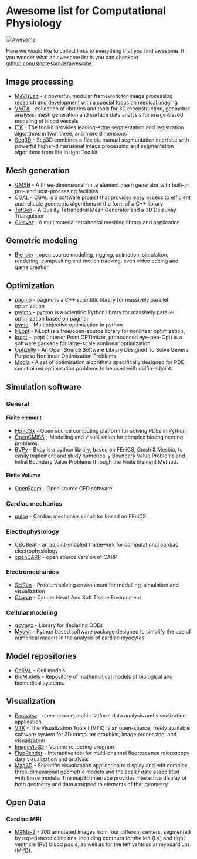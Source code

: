 # Awesome list for Computational Physiology

[![Awesome](https://awesome.re/badge.svg)](https://awesome.re)

Here we would like to collect links to everything that you find awesome. If you wonder what an awesome list is you can checkout [github.com/sindresorhus/awesome](https://github.com/sindresorhus/awesome).

## Image processing

- [MeVisLab](http://www.mevislab.de/mevislab/) - a powerful, modular framework for image processing research and development with a special focus on medical imaging
- [VMTK](http://www.vmtk.org/) - collection of libraries and tools for 3D reconstruction, geometric analysis, mesh generation and surface data analysis for image-based modeling of blood vessels
- [ITK](https://itk.org) - The toolkit provides leading-edge segmentation and registration algorithms in two, three, and more dimensions
- [Seg3D](http://www.sci.utah.edu/cibc-software/seg3d.html) - Seg3D combines a flexible manual segmentation interface with powerful higher-dimensional image processing and segmentation algorithms from the Insight Toolkit.

## Mesh generation

- [GMSH](http://gmsh.info) - A three-dimensional finite element mesh generator with built-in pre- and post-processing facilities
- [CGAL](http://www.cgal.org) - CGAL is a software project that provides easy access to efficient and reliable geometric algorithms in the form of a C++ library
- [TetGen](http://wias-berlin.de/software/tetgen/) - A Quality Tetrahedral Mesh Generator and a 3D Delaunay Triangulator
- [Cleaver](http://sci.utah.edu/cibc-software/cleaver.html) - A multimaterial tetrahedral meshing library and application

## Gemetric modeling

- [Blender](https://www.blender.org) - open source modeling, rigging, animation, simulation, rendering, compositing and motion tracking, even video editing and game creation

## Optimization

- [pagmo](https://esa.github.io/pagmo2/) - pagmo is a C++ scientific library for massively parallel optimization
- [pygmo](https://esa.github.io/pygmo2/index.html) - pygmo is a scientific Python library for massively parallel optimization based on pagmo.
- [pymo](https://pymoo.org) - Multiobjective optimization in python
- [NLopt](https://nlopt.readthedocs.io/en/latest/) - NLopt is a free/open-source library for nonlinear optimization,
- [Ipopt](https://github.com/coin-or/Ipopt) - Ipopt (Interior Point OPTimizer, pronounced eye-pea-Opt) is a software package for large-scale nonlinear optimization
- [Optizelle](https://www.optimojoe.com/products/optizelle/)  - An Open Source Software Library Designed To Solve General Purpose Nonlinear Optimization Problems
- [Moola](https://github.com/funsim/moola) - A set of optimisation algorithms specifically designed for PDE-constrained optimisation problems to be used with dolfin-adjoint.

## Simulation software

### General

#### Finite element

- [FEniCSx](https://fenicsproject.org) - Open source computing platform for solving PDEs in Python
- [OpenCMISS](http://opencmiss.org) - Modelling and visualisation for complex bioengineering problems.
- [BVPy](https://gitlab.com/oali/bvpy) - Bvpy is a python library, based on FEniCS, Gmsh & Meshio, to easily implement and study numerically Boundary Value Problems and Initial Boundary Value Problems through the Finite Element Method.

#### Finite Volume

- [OpenFoam](https://www.openfoam.com) - Open source CFD software

### Cardiac mechanics

- [pulse](https://github.com/ComputationalPhysiology) - Cardiac mechanics simulator based on FEniCS

### Electrophysiology

- [CBCBeat](https://bitbucket.org/meg/cbcbeat/src) - an adjoint-enabled framework for computational cardiac electrophysiology
- [openCARP](https://opencarp.org/) - open source version of CARP

### Electromechanics

- [SciRun](http://www.sci.utah.edu/cibc-software/scirun.html) - Problem solving environment for modelling, simulation and visualization
- [Chaste](https://github.com/Chaste/Chaste) - Cancer Heart And Soft Tissue Environment

### Cellular modeling

- [gotranx](https://github.com/finsberg/gotranx) - Library for declaring ODEs
- [Myokit](http://www.myokit.org) - Python based software package designed to simplify the use of numerical models in the analysis of cardiac myocytes.

## Model repositories

- [CellML](https://models.cellml.org/cellml) - Cell models
- [BioModels](http://www.ebi.ac.uk/biomodels/) - Repository of mathematical models of biological and biomedical systems.

## Visualization

- [Paraview](https://www.paraview.org) - open-source, multi-platform data analysis and visualization application.
- [VTK](https://vtk.org) - The Visualization Toolkit (VTK) is an open-source, freely available software system for 3D computer graphics, image processing, and visualization
- [ImageVis3D](http://sci.utah.edu/cibc-software/imagevis3d.html) - Volume rendering program
- [FluoRender](http://www.sci.utah.edu/software/fluorender.html) - Interactive tool for multi-channel fluorescence microscopy data visualization and analysis
- [Map3D](http://sci.utah.edu/cibc-software/map3d.html) - Scientific visualization application to display and edit complex, three-dimensional geometric models and the scalar data associated with those models. The map3d interface provides interactive display of both geometry and data assigned to elements of that geometry

## Open Data

### Cardiac MRI

- [M&Ms-2](https://www.ub.edu/mnms-2/) - 200 annotated images from four different centers, segmented by experienced clinicians, including contours for the left (LV) and right ventricle (RV) blood pools, as well as for the left ventricular myocardium (MYO).
